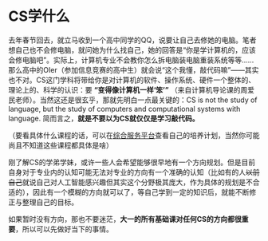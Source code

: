 # CS学什么

去年春节回去，就立马收到一个高中同学的QQ，说要让自己去修她的电脑。笔者想自己也不会修电脑，就问她为什么找自己，她的回答是“你是学计算机的，应该会修电脑吧”。实际上，计算机专业不会教你怎么拆电脑装电脑重装系统等等……那么高中的OIer（参加信息竞赛的高中生）就会说“这个我懂，敲代码嘛”——其实也不对。CS这门学科将带给你是对计算机的软件、操作系统、硬件一个整体的、理论上的、科学的认识：要 **“变得像计算机一样‘笨’”** （来自计算机导论课的周爱民老师）。当然这还是很玄乎，那就先明白一点最关键的：CS is not the study of language, but the study of computers and computational systems with language. 简而言之，**就是不要以为CS就仅仅是学习敲代码。**

（要看具体什么课程的话，可以在[综合服务平台](https://service.ecnu.edu.cn/\_layouts/15/ecnu/index.aspx)查看自己的培养计划，当然你可能尚且不知道这些课程都具体是啥）

刚了解CS的学弟学妹，或许一些人会希望能够很早地有一个方向规划。但是目前自身对于专业内的认知可能无法对专业的方向有一个准确的认知（比如有的人~~以前自己~~就说自己对人工智能感兴趣但其实这个分野极其庞大，作为具体的规划是不合适的），因此有一个模糊的方向就可以了，等自己学到一定的知识后，就能不断修正与整理自己的目标。

如果暂时没有方向，那也不要迷茫，**大一的所有基础课对任何CS的方向都很重要**，所以可以先做好当下的事情。
